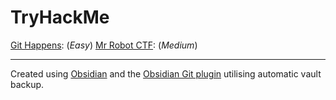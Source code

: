 # TryHackMe

[Git Happens](Walkthroughs/GitHappens/README.md): (*Easy*)
[Mr Robot CTF](/Walkthroughs/MrRobotCTF/README.md): (*Medium*)

-----

Created using [Obsidian](https://obsidian.md) and the [Obsidian Git plugin](https://github.com/denolehov/obsidian-git) utilising automatic vault backup.

